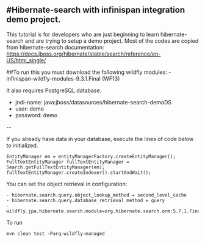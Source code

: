 #Hibernate-search with infinispan integration demo project.
--

This tutorial is for developers who are just beginning to learn hibernate-search and are trying to setup a demo project. Most of the codes are copied from hibernate-search documentation: https://docs.jboss.org/hibernate/stable/search/reference/en-US/html_single/

##To run this you must download the following wildfly modules:
	- infinispan-wildfly-modules-9.3.1.Final (WF13)

It also requires PostgreSQL database.
 - jndi-name: java:jboss/datasources/hibernate-search-demoDS
 - user: demo
 - password: demo

--

If you already have data in your database, execute the lines of code below to initialized.
```
EntityManager em = entityManagerFactory.createEntityManager();
FullTextEntityManager fullTextEntityManager = Search.getFullTextEntityManager(em);
fullTextEntityManager.createIndexer().startAndWait();
```

You can set the object retrieval in configuration:

	- hibernate.search.query.object_lookup_method = second_level_cache
	- hibernate.search.query.database_retrieval_method = query
	- wildfly.jpa.hibernate.search.module=org.hibernate.search.orm:5.7.1.Final
	
To run
```
mvn clean test -Parq-wildfly-managed
```